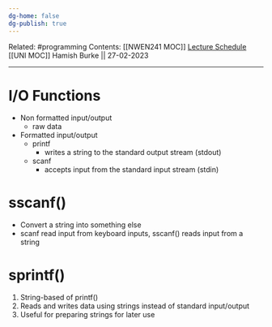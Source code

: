 ```yaml
---
dg-home: false
dg-publish: true
---
```


Related: #programming 
Contents: [[NWEN241 MOC]]
[Lecture Schedule](https://ecs.wgtn.ac.nz/Courses/NWEN241_2023T1/LectureSchedule)
[[UNI MOC]]
Hamish Burke || 27-02-2023
***

# I/O Functions

- Non formatted input/output
	- raw data
- Formatted input/output
	- printf
		- writes a string to the standard output stream (stdout)
	- scanf
		- accepts input from the standard input stream (stdin)

# sscanf()

- Convert a string into something else
- scanf read input from keyboard inputs, sscanf() reads input from a string

# sprintf()

1. String-based of printf()
2. Reads and writes data using strings instead of standard input/output
3. Useful for preparing strings for later use


